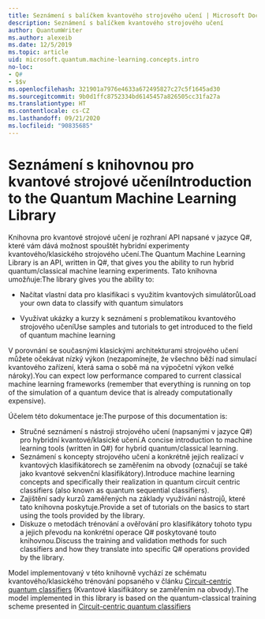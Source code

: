 ```yaml
---
title: Seznámení s balíčkem kvantového strojového učení | Microsoft Docs
description: Seznámení s balíčkem kvantového strojového učení
author: QuantumWriter
ms.author: alexeib
ms.date: 12/5/2019
ms.topic: article
uid: microsoft.quantum.machine-learning.concepts.intro
no-loc:
- Q#
- $$v
ms.openlocfilehash: 321901a7976e4633a672495827c27c5f1645ad30
ms.sourcegitcommit: 9b0d1ffc8752334bd6145457a826505cc31fa27a
ms.translationtype: HT
ms.contentlocale: cs-CZ
ms.lasthandoff: 09/21/2020
ms.locfileid: "90835685"
---
```

# <a name="introduction-to-the-quantum-machine-learning-library"></a><span data-ttu-id="9ee5d-103">Seznámení s knihovnou pro kvantové strojové učení</span><span class="sxs-lookup"><span data-stu-id="9ee5d-103">Introduction to the Quantum Machine Learning Library</span></span>

<span data-ttu-id="9ee5d-104">Knihovna pro kvantové strojové učení je rozhraní API napsané v jazyce Q#, které vám dává možnost spouštět hybridní experimenty kvantového/klasického strojového učení.</span><span class="sxs-lookup"><span data-stu-id="9ee5d-104">The Quantum Machine Learning Library is an API, written in Q#, that gives you the ability to run hybrid quantum/classical machine learning experiments.</span></span> <span data-ttu-id="9ee5d-105">Tato knihovna umožňuje:</span><span class="sxs-lookup"><span data-stu-id="9ee5d-105">The library gives you the ability to:</span></span>

- <span data-ttu-id="9ee5d-106">Načítat vlastní data pro klasifikaci s využitím kvantových simulátorů</span><span class="sxs-lookup"><span data-stu-id="9ee5d-106">Load your own data to classify with quantum simulators</span></span>

- <span data-ttu-id="9ee5d-107">Využívat ukázky a kurzy k seznámení s problematikou kvantového strojového učení</span><span class="sxs-lookup"><span data-stu-id="9ee5d-107">Use samples and tutorials to get introduced to the field of quantum machine learning</span></span>

<span data-ttu-id="9ee5d-108">V porovnání se současnými klasickými architekturami strojového učení můžete očekávat nízký výkon (nezapomínejte, že všechno běží nad simulací kvantového zařízení, která sama o sobě má na výpočetní výkon velké nároky).</span><span class="sxs-lookup"><span data-stu-id="9ee5d-108">You can expect low performance compared to current classical machine learning frameworks (remember that everything is running on top of the simulation of a quantum device that is already computationally expensive).</span></span>

<span data-ttu-id="9ee5d-109">Účelem této dokumentace je:</span><span class="sxs-lookup"><span data-stu-id="9ee5d-109">The purpose of this documentation is:</span></span>

- <span data-ttu-id="9ee5d-110">Stručné seznámení s nástroji strojového učení (napsanými v jazyce Q\#) pro hybridní kvantové/klasické učení.</span><span class="sxs-lookup"><span data-stu-id="9ee5d-110">A concise introduction to machine learning tools (written in Q\#) for hybrid quantum/classical learning.</span></span>
- <span data-ttu-id="9ee5d-111">Seznámení s koncepty strojového učení a konkrétně jejich realizací v kvantových klasifikátorech se zaměřením na obvody (označují se také jako kvantové sekvenční klasifikátory).</span><span class="sxs-lookup"><span data-stu-id="9ee5d-111">Introduce machine learning concepts and specifically their realization in quantum circuit centric classifiers (also known as quantum sequential classifiers).</span></span>
- <span data-ttu-id="9ee5d-112">Zajištění sady kurzů zaměřených na základy využívání nástrojů, které tato knihovna poskytuje.</span><span class="sxs-lookup"><span data-stu-id="9ee5d-112">Provide a set of tutorials on the basics to start using the tools provided by the library.</span></span>
- <span data-ttu-id="9ee5d-113">Diskuze o metodách trénování a ověřování pro klasifikátory tohoto typu a jejich převodu na konkrétní operace Q\# poskytované touto knihovnou.</span><span class="sxs-lookup"><span data-stu-id="9ee5d-113">Discuss the training and validation methods for such classifiers and how they translate into specific Q\# operations provided by the library.</span></span>

<span data-ttu-id="9ee5d-114">Model implementovaný v této knihovně vychází ze schématu kvantového/klasického trénování popsaného v článku [Circuit-centric quantum classifiers](https://arxiv.org/abs/1804.00633) (Kvantové klasifikátory se zaměřením na obvody).</span><span class="sxs-lookup"><span data-stu-id="9ee5d-114">The model implemented in this library is based on the quantum-classical training scheme presented in [Circuit-centric quantum classifiers](https://arxiv.org/abs/1804.00633)</span></span>

